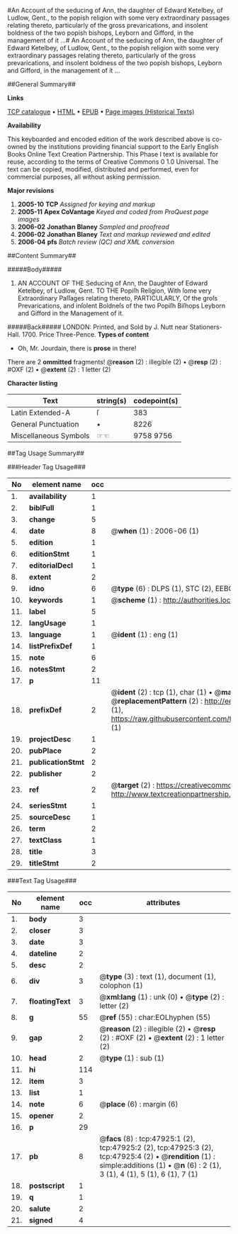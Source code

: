 #An Account of the seducing of Ann, the daughter of Edward Ketelbey, of Ludlow, Gent., to the popish religion with some very extraordinary passages relating thereto, particularly of the gross prevarications, and insolent boldness of the two popish bishops, Leyborn and Gifford, in the management of it ...#
An Account of the seducing of Ann, the daughter of Edward Ketelbey, of Ludlow, Gent., to the popish religion with some very extraordinary passages relating thereto, particularly of the gross prevarications, and insolent boldness of the two popish bishops, Leyborn and Gifford, in the management of it ...

##General Summary##

**Links**

[TCP catalogue](http://www.ota.ox.ac.uk/tcp/)  • 
[HTML](http://tei.it.ox.ac.uk/tcp/Texts-HTML/free/A25/A25921.html)  • 
[EPUB](http://tei.it.ox.ac.uk/tcp/Texts-EPUB/free/A25/A25921.epub) • 
[Page images (Historical Texts)](https://data.historicaltexts.jisc.ac.uk/view?pubId=eebo-11629015e&pageId=eebo-11629015e-47925-1)

**Availability**

This keyboarded and encoded edition of the
	       work described above is co-owned by the institutions
	       providing financial support to the Early English Books
	       Online Text Creation Partnership. This Phase I text is
	       available for reuse, according to the terms of Creative
	       Commons 0 1.0 Universal. The text can be copied,
	       modified, distributed and performed, even for
	       commercial purposes, all without asking permission.

**Major revisions**

1. __2005-10__ __TCP__ *Assigned for keying and markup*
1. __2005-11__ __Apex CoVantage__ *Keyed and coded from ProQuest page images*
1. __2006-02__ __Jonathan Blaney__ *Sampled and proofread*
1. __2006-02__ __Jonathan Blaney__ *Text and markup reviewed and edited*
1. __2006-04__ __pfs__ *Batch review (QC) and XML conversion*

##Content Summary##

#####Body#####

1. AN ACCOUNT OF THE Seducing of Ann, the Daughter of Edward Ketelbey, of Ludlow, Gent. TO THE Popiſh Religion, With ſome very Extraordinary Paſſages relating thereto, PARTICULARLY, Of the groſs Prevarications, and inſolent Boldneſs of the two Popiſh Biſhops Leyborn and Gifford in the Management of it.

#####Back#####
LONDON: Printed, and Sold by J. Nutt near Stationers-Hall. 1700. Price Three-Pence.
**Types of content**

  * Oh, Mr. Jourdain, there is **prose** in there!

There are 2 **ommitted** fragments! 
 @__reason__ (2) : illegible (2)  •  @__resp__ (2) : #OXF (2)  •  @__extent__ (2) : 1 letter (2)

**Character listing**


|Text|string(s)|codepoint(s)|
|---|---|---|
|Latin Extended-A|ſ|383|
|General Punctuation|•|8226|
|Miscellaneous Symbols|☞☜|9758 9756|

##Tag Usage Summary##

###Header Tag Usage###

|No|element name|occ|attributes|
|---|---|---|---|
|1.|__availability__|1||
|2.|__biblFull__|1||
|3.|__change__|5||
|4.|__date__|8| @__when__ (1) : 2006-06 (1)|
|5.|__edition__|1||
|6.|__editionStmt__|1||
|7.|__editorialDecl__|1||
|8.|__extent__|2||
|9.|__idno__|6| @__type__ (6) : DLPS (1), STC (2), EEBO-CITATION (1), OCLC (1), VID (1)|
|10.|__keywords__|1| @__scheme__ (1) : http://authorities.loc.gov/ (1)|
|11.|__label__|5||
|12.|__langUsage__|1||
|13.|__language__|1| @__ident__ (1) : eng (1)|
|14.|__listPrefixDef__|1||
|15.|__note__|6||
|16.|__notesStmt__|2||
|17.|__p__|11||
|18.|__prefixDef__|2| @__ident__ (2) : tcp (1), char (1)  •  @__matchPattern__ (2) : ([0-9\-]+):([0-9IVX]+) (1), (.+) (1)  •  @__replacementPattern__ (2) : http://eebo.chadwyck.com/downloadtiff?vid=$1&page=$2 (1), https://raw.githubusercontent.com/textcreationpartnership/Texts/master/tcpchars.xml#$1 (1)|
|19.|__projectDesc__|1||
|20.|__pubPlace__|2||
|21.|__publicationStmt__|2||
|22.|__publisher__|2||
|23.|__ref__|2| @__target__ (2) : https://creativecommons.org/publicdomain/zero/1.0/ (1), http://www.textcreationpartnership.org/docs/. (1)|
|24.|__seriesStmt__|1||
|25.|__sourceDesc__|1||
|26.|__term__|2||
|27.|__textClass__|1||
|28.|__title__|3||
|29.|__titleStmt__|2||


###Text Tag Usage###

|No|element name|occ|attributes|
|---|---|---|---|
|1.|__body__|3||
|2.|__closer__|3||
|3.|__date__|3||
|4.|__dateline__|2||
|5.|__desc__|2||
|6.|__div__|3| @__type__ (3) : text (1), document (1), colophon (1)|
|7.|__floatingText__|3| @__xml:lang__ (1) : unk (0)  •  @__type__ (2) : letter (2)|
|8.|__g__|55| @__ref__ (55) : char:EOLhyphen (55)|
|9.|__gap__|2| @__reason__ (2) : illegible (2)  •  @__resp__ (2) : #OXF (2)  •  @__extent__ (2) : 1 letter (2)|
|10.|__head__|2| @__type__ (1) : sub (1)|
|11.|__hi__|114||
|12.|__item__|3||
|13.|__list__|1||
|14.|__note__|6| @__place__ (6) : margin (6)|
|15.|__opener__|2||
|16.|__p__|29||
|17.|__pb__|8| @__facs__ (8) : tcp:47925:1 (2), tcp:47925:2 (2), tcp:47925:3 (2), tcp:47925:4 (2)  •  @__rendition__ (1) : simple:additions (1)  •  @__n__ (6) : 2 (1), 3 (1), 4 (1), 5 (1), 6 (1), 7 (1)|
|18.|__postscript__|1||
|19.|__q__|1||
|20.|__salute__|2||
|21.|__signed__|4||
